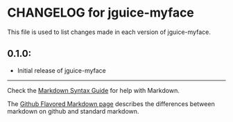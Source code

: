 # CHANGELOG for jguice-myface

This file is used to list changes made in each version of jguice-myface.

## 0.1.0:

* Initial release of jguice-myface

- - -
Check the [Markdown Syntax Guide](http://daringfireball.net/projects/markdown/syntax) for help with Markdown.

The [Github Flavored Markdown page](http://github.github.com/github-flavored-markdown/) describes the differences between markdown on github and standard markdown.
